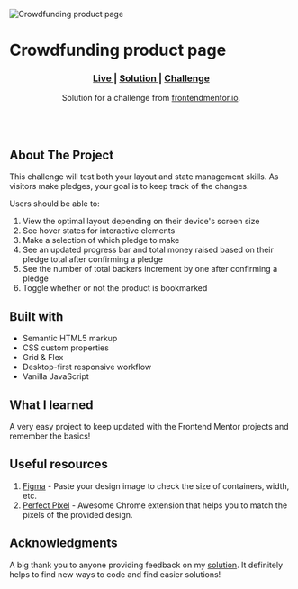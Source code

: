 ![Crowdfunding product page](https://github.com/catherineisonline/crowdfunding-product-page-frontendmentor/blob/main/images/project-preview.png?raw=true)



# Crowdfunding product page

<div align="center">
  <h3>
    <a href="https://catherineisonline.github.io/crowdfunding-product-page-frontendmentor/" color="white">
      Live
    </a>
    <span> | </span>
    <a href="https://www.frontendmentor.io/solutions/crowdfunding-product-page-wi6gkRysnF">
      Solution
    </a>
   <span> | </span>
    <a href="https://www.frontendmentor.io/challenges/crowdfunding-product-page-7uvcZe7ZR">
      Challenge
    </a>
  </h3>
</div>
<div align="center">
   Solution for a challenge from  <a href="https://www.frontendmentor.io/challenges/crowdfunding-product-page-7uvcZe7ZR" target="_blank">frontendmentor.io</a>.
</div>
<br>
<br>
<br>

## About The Project

This challenge will test both your layout and state management skills. As visitors make pledges, your goal is to keep track of the changes.



Users should be able to:

1. View the optimal layout depending on their device's screen size
2. See hover states for interactive elements
3. Make a selection of which pledge to make
4. See an updated progress bar and total money raised based on their pledge total after confirming a pledge
5. See the number of total backers increment by one after confirming a pledge
6. Toggle whether or not the product is bookmarked



## Built with

- Semantic HTML5 markup
- CSS custom properties
- Grid & Flex
- Desktop-first responsive workflow
- Vanilla JavaScript

## What I learned

A very easy project to keep updated with the Frontend Mentor projects and remember the basics!

## Useful resources

1. <a href="https://www.figma.com/">Figma</a> - Paste your design image to check the size of containers, width, etc.
2. <a href="https://chrome.google.com/webstore/detail/perfectpixel-by-welldonec/dkaagdgjmgdmbnecmcefdhjekcoceebi">Perfect Pixel</a> - Awesome Chrome extension that helps you to match the pixels of the provided design.

## Acknowledgments

A big thank you to anyone providing feedback on my <a href="https://www.frontendmentor.io/solutions/crowdfunding-product-page-wi6gkRysnF">solution</a>. It definitely helps to find new ways to code and find easier solutions!
